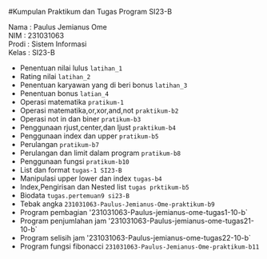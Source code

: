 #Kumpulan Praktikum dan Tugas Program SI23-B 

<div> Nama : Paulus Jemianus Ome </div>
<div> NIM : 231031063 </div>
<div> Prodi : Sistem Informasi </div>
<div> Kelas : SI23-B </div>

* Penentuan nilai lulus `latihan_1`
* Rating nilai `latihan_2`
* Penentuan karyawan yang di beri bonus `latihan_3`
* Penentuan bonus `latian_4`
* Operasi matematika `pratikum-1`
* Operasi matematika,or,xor,and,not `praktikum-b2`
* Operasi not in dan biner `pratikum-b3`
* Penggunaan rjust,center,dan ljust `praktikum-b4`
* Penggunaan index dan upper `pratikum-b5`
* Perulangan `pratikum-b7`
* Perulangan dan limit dalam program `pratikum-b8`
* Penggunaan fungsi `pratikum-b10`
* List dan format `tugas-1 SI23-B`
* Manipulasi upper lower dan index `tugas-b4`
* Index,Pengirisan dan Nested list `tugas prktikum-b5`
* Biodata `tugas.pertemuan9 si23-B`
* Tebak angka `231031063-Paulus-Jemianus-Ome-praktikum-b9`
* Program pembagian '231031063-Paulus-jemianus-ome-tugas1-10-b`
* Program penjumlahan jam '231031063-Paulus-jemianus-ome-tugas21-10-b`
* Program selisih jam '231031063-Paulus-jemianus-ome-tugas22-10-b`
* Program fungsi fibonacci `231031063-Paulus-Jemianus-Ome-praktikum-b11`


